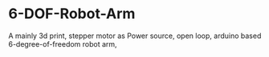 # 6-DOF-Robot-Arm
A mainly 3d print, stepper motor as Power source, open loop, arduino based 6-degree-of-freedom robot arm,
